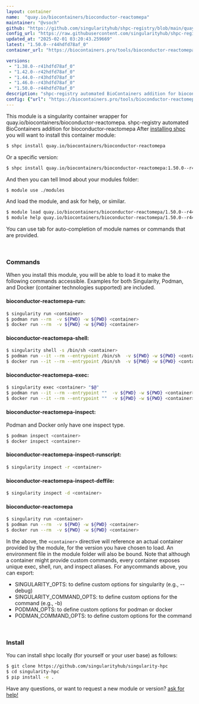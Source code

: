 ```yaml
---
layout: container
name:  "quay.io/biocontainers/bioconductor-reactomepa"
maintainer: "@vsoch"
github: "https://github.com/singularityhub/shpc-registry/blob/main/quay.io/biocontainers/bioconductor-reactomepa/container.yaml"
config_url: "https://raw.githubusercontent.com/singularityhub/shpc-registry/main/quay.io/biocontainers/bioconductor-reactomepa/container.yaml"
updated_at: "2025-02-01 03:20:43.259669"
latest: "1.50.0--r44hdfd78af_0"
container_url: "https://biocontainers.pro/tools/bioconductor-reactomepa"

versions:
 - "1.38.0--r41hdfd78af_0"
 - "1.42.0--r42hdfd78af_0"
 - "1.44.0--r43hdfd78af_0"
 - "1.46.0--r43hdfd78af_0"
 - "1.50.0--r44hdfd78af_0"
description: "shpc-registry automated BioContainers addition for bioconductor-reactomepa"
config: {"url": "https://biocontainers.pro/tools/bioconductor-reactomepa", "maintainer": "@vsoch", "description": "shpc-registry automated BioContainers addition for bioconductor-reactomepa", "latest": {"1.50.0--r44hdfd78af_0": "sha256:dab79237e0d886d6c3eeb6df70df5d388b8c40df6c336dac7da8d1bb1298a34f"}, "tags": {"1.38.0--r41hdfd78af_0": "sha256:4f795a4a1ac96bcf96f53002b811b2e7a379a690be9d3a7573ce5c5bc103a943", "1.42.0--r42hdfd78af_0": "sha256:9e5333083924cccf0acee88f2dbc513a6bde131c380f967d4132ac3084aea185", "1.44.0--r43hdfd78af_0": "sha256:f232732638f8ca5c038a943de173d04505bf7c0633467e01127558ac0327c330", "1.46.0--r43hdfd78af_0": "sha256:dfa054110ea797b1f658a9ec22dc412835d63a0f0bc5acfd1346ce0087ee42a8", "1.50.0--r44hdfd78af_0": "sha256:dab79237e0d886d6c3eeb6df70df5d388b8c40df6c336dac7da8d1bb1298a34f"}, "docker": "quay.io/biocontainers/bioconductor-reactomepa"}
---
```


This module is a singularity container wrapper for quay.io/biocontainers/bioconductor-reactomepa.
shpc-registry automated BioContainers addition for bioconductor-reactomepa
After [installing shpc](#install) you will want to install this container module:


```bash
$ shpc install quay.io/biocontainers/bioconductor-reactomepa
```

Or a specific version:

```bash
$ shpc install quay.io/biocontainers/bioconductor-reactomepa:1.50.0--r44hdfd78af_0
```

And then you can tell lmod about your modules folder:

```bash
$ module use ./modules
```

And load the module, and ask for help, or similar.

```bash
$ module load quay.io/biocontainers/bioconductor-reactomepa/1.50.0--r44hdfd78af_0
$ module help quay.io/biocontainers/bioconductor-reactomepa/1.50.0--r44hdfd78af_0
```

You can use tab for auto-completion of module names or commands that are provided.

<br>

### Commands

When you install this module, you will be able to load it to make the following commands accessible.
Examples for both Singularity, Podman, and Docker (container technologies supported) are included.

#### bioconductor-reactomepa-run:

```bash
$ singularity run <container>
$ podman run --rm  -v ${PWD} -w ${PWD} <container>
$ docker run --rm  -v ${PWD} -w ${PWD} <container>
```

#### bioconductor-reactomepa-shell:

```bash
$ singularity shell -s /bin/sh <container>
$ podman run --it --rm --entrypoint /bin/sh  -v ${PWD} -w ${PWD} <container>
$ docker run --it --rm --entrypoint /bin/sh  -v ${PWD} -w ${PWD} <container>
```

#### bioconductor-reactomepa-exec:

```bash
$ singularity exec <container> "$@"
$ podman run --it --rm --entrypoint ""  -v ${PWD} -w ${PWD} <container> "$@"
$ docker run --it --rm --entrypoint ""  -v ${PWD} -w ${PWD} <container> "$@"
```

#### bioconductor-reactomepa-inspect:

Podman and Docker only have one inspect type.

```bash
$ podman inspect <container>
$ docker inspect <container>
```

#### bioconductor-reactomepa-inspect-runscript:

```bash
$ singularity inspect -r <container>
```

#### bioconductor-reactomepa-inspect-deffile:

```bash
$ singularity inspect -d <container>
```



#### bioconductor-reactomepa

```bash
$ singularity run <container>
$ podman run --rm  -v ${PWD} -w ${PWD} <container>
$ docker run --rm  -v ${PWD} -w ${PWD} <container>
```


In the above, the `<container>` directive will reference an actual container provided
by the module, for the version you have chosen to load. An environment file in the
module folder will also be bound. Note that although a container
might provide custom commands, every container exposes unique exec, shell, run, and
inspect aliases. For anycommands above, you can export:

 - SINGULARITY_OPTS: to define custom options for singularity (e.g., --debug)
 - SINGULARITY_COMMAND_OPTS: to define custom options for the command (e.g., -b)
 - PODMAN_OPTS: to define custom options for podman or docker
 - PODMAN_COMMAND_OPTS: to define custom options for the command

<br>

### Install

You can install shpc locally (for yourself or your user base) as follows:

```bash
$ git clone https://github.com/singularityhub/singularity-hpc
$ cd singularity-hpc
$ pip install -e .
```

Have any questions, or want to request a new module or version? [ask for help!](https://github.com/singularityhub/singularity-hpc/issues)